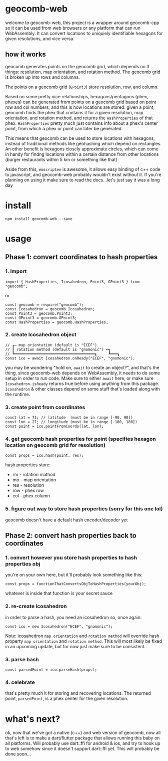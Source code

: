# geocomb-web

welcome to geocomb-web, this project is a wrapper around geocomb-cpp so it can be used from web browsers or any platform that can run WebAssembly. It can convert locations to uniquiely identifiable hexagons for given resolutions, and vice versa.

## how it works
geocomb generates points on the geocomb grid, which depends on 3 things: resolution, map orientation, and rotation method. The geocomb grid is broken up into rows and columns.

The points on a geocomb grid (`GPoint3`) store resolution, row, and column.

Based on some pretty nice relationships, hexagons/pentagons (phex, phexes) can be generated from points on a geocomb grid based on point row and col numbers, and this is how locations are stored: given a point, geocomb finds the phex that contains it for a given resolution, map orientation, and rotation method, and returns the `HashProperties` of that phex. `HashProperties` pretty much just contains info about a phex's center point, from which a phex or point can later be generated.

This means that geocomb can be used to store locations with hexagons, instead of traditional methods like geohashing which depend on rectangles. An other benefit is hexagons closely approximate circles, which can come in handy for findng locations within a certain distance from other locations (burger restaurants within 5 km or something like that)

Aside from this, `emscripten` is awesome, it allows easy binding of c++ code to javascript, and geocomb-web probably wouldn't exist without it. If you're planning on using it make sure to read the docs...let's just say it was a long day

# install

`npm install geocomb-web --save`

# usage

## Phase 1: convert coordinates to hash properties

### 1. import

```
import { HashProperties, Icosahedron, Point3, GPoint3 } from "geocomb";
```

or

```
const geocomb = require("geocomb");
const Icosahedron = geocomb.Icosahedron;
const Point3 = geocomb.Point3;
const GPoint3 = geocomb.GPoint3;
const HashProperties = geocomb.HashProperties;
```

### 2. create Icosahedron object
```
// ┏→ map orientation (default is "ECEF")
// ┃ rotation method (default is "gnomonic") ←┓
// ┗━━━━━━━━━━━━━━━━━━━━━━━━━━━━━━━━━━━━┓     ┗━━━┓
const ico = await Icosahedron.onReady("ECEF", "gnomonic");
```
you may be wondering "hold on, `await` to create an object?", and that's the thing, since geocomb-web depends on WebAssembly, it needs to do some setup in order to run code. Make sure to either `await` here, or make sure `Icosahedron.isReady` returns true before using anything from this package. `Icosahedron` & other classes depend on some stuff that's loaded along with the runtime.

### 3. create point from coordinates
```
const lat = 71; // latitude  (must be in range [-90, 90])
const lon = 27; // longitude (must be in range [-180, 180])
const point = ico.pointFromCoords(lat, lon);
```

### 4. get geocomb hash properties for point (specifies hexagon location on geocomb grid for resolution)

```
const props = ico.hash(point, res);
```

hash properties store:
- rm - rotation mathod
- mo - map orientation
- res - resolution
- row - phex row
- col - phex column

### 5. figure out way to store hash properties (sorry for this one lol)
geocomb doesn't have a default hash encoder/decoder yet

## Phase 2: convert hash properties back to coordinates

### 1. convert however you store hash properties to hash properties obj
you're on your own here, but it'll probably look something like this:

```
const props = functionThatConvertsObjToHashProperties(yourObj);
```

whatever is inside that function is your secret sauce

### 2. re-create icosahedron
in order to parse a hash, you need an icosahedron so, once again:

```
const ico = new Icosahedron("ECEF", "gnomonic");
```

Note: icosahedron `map orientation` and `rotation method` will override hash property `map orientation` and `rotation method`. This will most likely be fixed in an upcoming update, but for now just make sure to be consistent.

### 3. parse hash
```
const parsedPoint = ico.parseHash(props);
```

### 4. celebrate
that's pretty much it for storing and recovering locations. The returned point, `parsedPoint`, is a phex center for the given resolution.

# what's next?
ok, now that we've got a native (c++) and web version of geocomb, now all that's left is to make a dart/flutter package that allows running this baby on all platforms. Will probably use dart::ffi for android & ios, and try to hook up to web somehow since it doesn't support dart::ffi yet. This will probably be done soon...